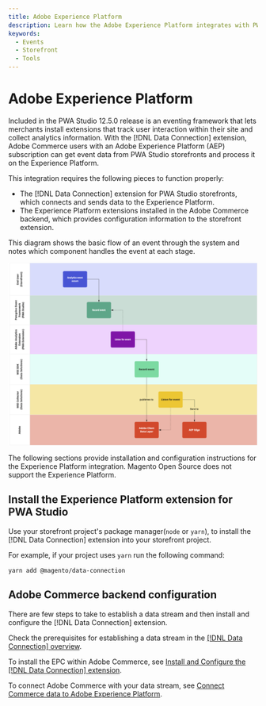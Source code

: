 ```yaml
---
title: Adobe Experience Platform
description: Learn how the Adobe Experience Platform integrates with PWA Studio storefront projects.
keywords:
  - Events
  - Storefront
  - Tools
---
```


# Adobe Experience Platform

Included in the PWA Studio 12.5.0 release is an eventing framework that lets merchants install extensions that track user interaction within their site and collect analytics information.
With the [!DNL Data Connection] extension, Adobe Commerce users with an Adobe Experience Platform (AEP) subscription can get event data from PWA Studio storefronts and process it on the Experience Platform.

This integration requires the following pieces to function properly:

- The [!DNL Data Connection] extension for PWA Studio storefronts, which connects and sends data to the Experience Platform.
- The Experience Platform extensions installed in the Adobe Commerce backend, which provides configuration information to the storefront extension.

This diagram shows the basic flow of an event through the system and notes which component handles the event at each stage.

![Basic event flow](images/analytics-flow.png)

The following sections provide installation and configuration instructions for the Experience Platform integration.
Magento Open Source does not support the Experience Platform.

## Install the Experience Platform extension for PWA Studio

Use your storefront project's package manager(`node` or `yarn`), to install the [!DNL Data Connection] extension into your storefront project.

For example, if your project uses `yarn` run the following command:

```terminal
yarn add @magento/data-connection
```

## Adobe Commerce backend configuration

There are few steps to take to establish a data stream and then install and configure the [!DNL Data Connection]  extension.

Check the prerequisites for establishing a data stream in the [[!DNL Data Connection] overview](https://experienceleague.adobe.com/docs/commerce-merchant-services/data-connection/overview.html#prereqs).

To install the EPC within Adobe Commerce, see [Install and Configure the [!DNL Data Connection] extension](https://experienceleague.adobe.com/docs/commerce-merchant-services/data-connection/fundamentals/install.html).

To connect Adobe Commerce with your data stream, see [Connect Commerce data to Adobe Experience Platform](https://experienceleague.adobe.com/docs/commerce-merchant-services/data-connection/fundamentals/connect-data.html).
